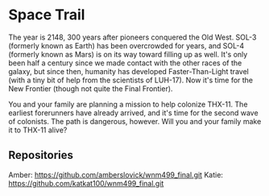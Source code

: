 # Space Trail
The year is 2148, 300 years after pioneers conquered the Old West. SOL-3 (formerly known as Earth) has been overcrowded for years, and SOL-4 (formerly known as Mars) is on its way toward filling up as well. It's only been half a century since we made contact with the other races of the galaxy, but since then, humanity has developed Faster-Than-Light travel (with a tiny bit of help from the scientists of LUH-17). Now it's time for the New Frontier (though not quite the Final Frontier).

You and your family are planning a mission to help colonize THX-11. The earliest forerunners have already arrived, and it's time for the second wave of colonists. The path is dangerous, however. Will you and your family make it to THX-11 alive?

## Repositories
Amber: https://github.com/amberslovick/wnm499_final.git
Katie: https://github.com/katkat100/wnm499_final.git